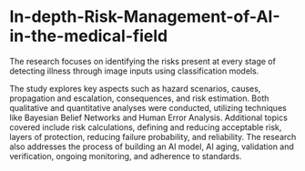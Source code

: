 # In-depth-Risk-Management-of-AI-in-the-medical-field
The research focuses on identifying the risks present at every stage of detecting illness through image inputs using classification models. 

The study explores key aspects such as hazard scenarios, causes, propagation and escalation, consequences, and risk estimation. Both qualitative and quantitative analyses were conducted, utilizing techniques like Bayesian Belief Networks and Human Error Analysis. Additional topics covered include risk calculations, defining and reducing acceptable risk, layers of protection, reducing failure probability, and reliability. The research also addresses the process of building an AI model, AI aging, validation and verification, ongoing monitoring, and adherence to standards.
